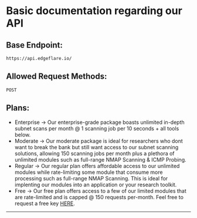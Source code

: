 # Basic documentation regarding our API

## Base Endpoint:
`https://api.edgeflare.io/`

## Allowed Request Methods:
`POST`

## Plans:
- Enterprise -> Our enterprise-grade package boasts unlimited in-depth subnet scans per month @ 1 scanning job per 10 seconds + all tools below.
- Moderate -> Our moderate package is ideal for researchers who dont want to break the bank but still want access to our subnet scanning solutions,
allowing 150 scanning jobs per month plus a plethora of unlimited modules such as full-range NMAP Scanning & ICMP Probing.
- Regular -> Our regular plan offers affordable access to our unlimited modules while rate-limiting some module that consume more processing such as
full-range NMAP Scanning. This is ideal for implenting our modules into an application or your research toolkit.
- Free -> Our free plan offers access to a few of our limited modules that are rate-limited and is capped @ 150 requests per-month. Feel free to request
a free key [HERE](https://edgeflare.io/free). 

----
